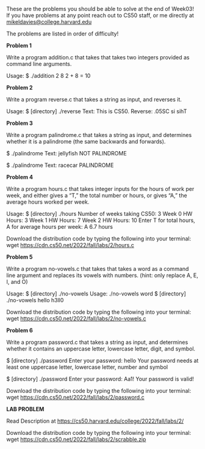These are the problems you should be able to solve at the end of Week03! If you have problems at any point reach out to CS50 staff, 
or me directly at mikeldavies@college.harvard.edu

The problems are listed in order of difficulty!


**Problem 1**

Write a program addition.c that takes that takes two integers provided as command line arguments.

Usage:
$ ./addition 2 8
2 + 8 = 10


**Problem 2**

Write a program reverse.c that takes a string as input, and reverses it.

Usage:
$ [directory] ./reverse
Text: This is CS50.
Reverse: .05SC si sihT


**Problem 3**

Write a program palindrome.c that takes a string as input, and determines whether it is a palindrome (the same backwards and forwards).

$ ./palindrome
Text: jellyfish
NOT PALINDROME

$ ./palindrome
Text: racecar
PALINDROME


**Problem 4**

Write a program hours.c that takes integer inputs for the hours of work per week, and either gives a “T,” the total number or hours, or gives “A,” the average hours worked per week.

Usage:
$ [directory] ./hours
Number of weeks taking CS50: 3
Week 0 HW Hours: 3
Week 1 HW Hours: 7
Week 2 HW Hours: 10
Enter T for total hours, A for average hours per week: A
6.7 hours

Download the distribution code by typing the following into your terminal: wget https://cdn.cs50.net/2022/fall/labs/2/hours.c


**Problem 5**

Write a program no-vowels.c that takes that takes a word as a command line argument and replaces its vowels with numbers. (hint: only replace A, E, I, and O)

Usage:
$ [directory] ./no-vowels 
Usage: ./no-vowels word
$ [directory] ./no-vowels hello
h3ll0

Download the distribution code by typing the following into your terminal: wget https://cdn.cs50.net/2022/fall/labs/2/no-vowels.c


**Problem 6**

Write a program password.c that takes a string as input, and determines whether it contains an uppercase letter, lowercase letter, digit, and symbol.

$ [directory] ./password
Enter your password: hello
Your password needs at least one uppercase letter, lowercase letter, number and symbol

$ [directory] ./password
Enter your password: Aa1!
Your password is valid!

Download the distribution code by typing the following into your terminal: wget https://cdn.cs50.net/2022/fall/labs/2/password.c


**LAB PROBLEM**

Read Description at https://cs50.harvard.edu/college/2022/fall/labs/2/

Download the distribution code by typing the following into your terminal: wget https://cdn.cs50.net/2022/fall/labs/2/scrabble.zip
